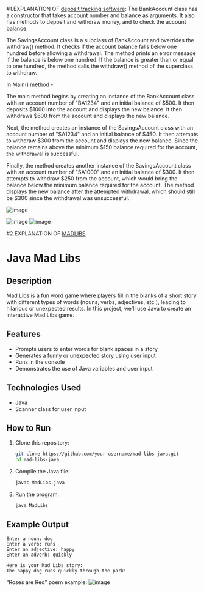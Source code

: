 #1.EXPLANATION OF [deposit tracking software](https://github.com/akhilarun23/JAVA-simple-projects-daily/commit/4d0fb96fbf2c3d3c64daa1cc3ef90f88dfbac0fc):
  The BankAccount class has a constructor that takes account number and balance as arguments. It also has methods to deposit and withdraw money, and to check the account balance.

  The SavingsAccount class is a subclass of BankAccount and overrides the withdraw() method. It checks if the account balance falls below one hundred before allowing a withdrawal. The method prints an error message if the balance is below one hundred. If the balance is greater than or equal to one hundred, the method calls the withdraw() method of the superclass to withdraw.

  In Main() method -

  The main method begins by creating an instance of the BankAccount class with an account number of "BA1234" and an initial balance of $500. It then deposits $1000 into the account and displays the new balance. It then withdraws $600 from the account and displays the new balance.

  Next, the method creates an instance of the SavingsAccount class with an account number of "SA1234" and an initial balance of $450. It then attempts to withdraw $300 from the account and displays the new balance. Since the balance remains above the minimum $150 balance required for the account, the withdrawal is successful.


  Finally, the method creates another instance of the SavingsAccount class with an account number of "SA1000" and an initial balance of $300. It then attempts to withdraw $250 from the account, which would bring the balance below the minimum balance required for the account. The method displays the new balance after the attempted withdrawal, which should still be $300 since the withdrawal was unsuccessful.

![image](https://github.com/user-attachments/assets/c6f0c29a-4d3a-4e76-b365-2dd21be92c60)

![image](https://github.com/user-attachments/assets/3350561f-71ba-4a64-8c96-074a8096127a)
![image](https://github.com/user-attachments/assets/0cd9b3b3-b53d-4878-b401-5cfd711c9fed)

#2.EXPLANATION OF [MADLIBS](https://github.com/akhilarun23/JAVA-simple-projects-daily/blob/main/MadLibs.java)
# Java Mad Libs

## Description
Mad Libs is a fun word game where players fill in the blanks of a short story with different types of words (nouns, verbs, adjectives, etc.), leading to hilarious or unexpected results. In this project, we'll use Java to create an interactive Mad Libs game.

## Features
- Prompts users to enter words for blank spaces in a story
- Generates a funny or unexpected story using user input
- Runs in the console
- Demonstrates the use of Java variables and user input

## Technologies Used
- Java
- Scanner class for user input

## How to Run
1. Clone this repository:
   ```bash
   git clone https://github.com/your-username/mad-libs-java.git
   cd mad-libs-java
   ```
2. Compile the Java file:
   ```bash
   javac MadLibs.java
   ```
3. Run the program:
   ```bash
   java MadLibs
   ```

## Example Output
```
Enter a noun: dog
Enter a verb: runs
Enter an adjective: happy
Enter an adverb: quickly

Here is your Mad Libs story:
The happy dog runs quickly through the park!
```
“Roses are Red” poem example:
![image](https://github.com/user-attachments/assets/a41a3f9d-5d4b-4ee4-b116-950728e86f5e)




